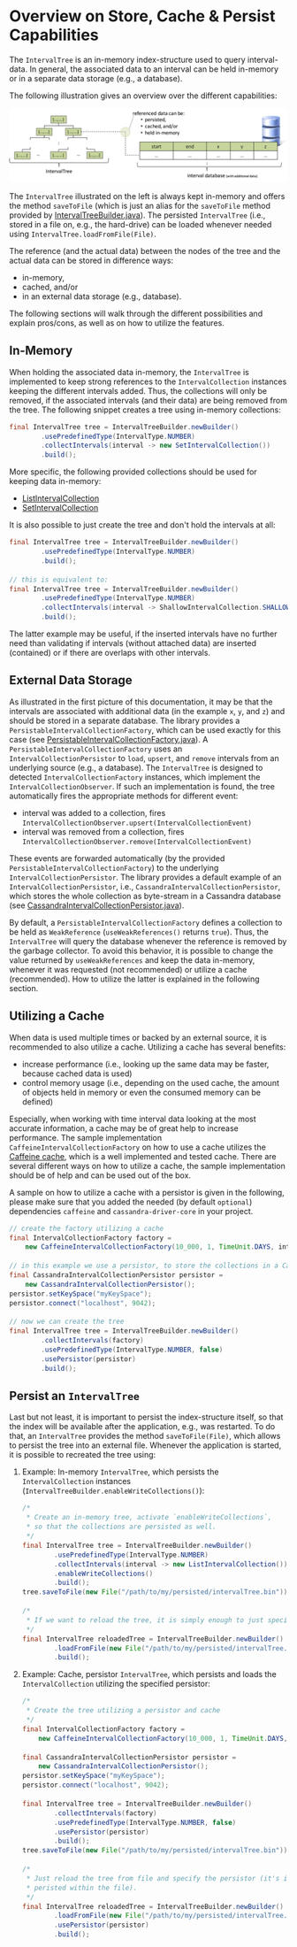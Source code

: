# Overview on Store, Cache & Persist Capabilities

The `IntervalTree` is an in-memory index-structure used to query interval-data. In general, 
the associated data to an interval can be held in-memory or in a separate data storage (e.g., 
a database).

The following illustration gives an overview over the different capabilities:

<p align="center">
  <img src="store-cache-persist.png" alt="Understanding Store, Cache & Persist" width="600">
</p>

The `IntervalTree` illustrated on the left is always kept in-memory and offers the method 
`saveToFile` (which is just an alias for the `saveToFile` method provided by [IntervalTreeBuilder.java](../src/com/brein/time/timeintervals/indexes/IntervalTree.java)).
The persisted `IntervalTree` (i.e., stored in a file on, e.g., the hard-drive) can be loaded 
whenever needed using `IntervalTree.loadFromFile(File)`.

The reference (and the actual data) between the nodes of the tree and the actual data can be stored in difference ways:
- in-memory,
- cached, and/or
- in an external data storage (e.g., database).

The following sections will walk through the different possibilities and explain pros/cons, as well 
as on how to utilize the features.

## In-Memory

When holding the associated data in-memory, the `IntervalTree` is implemented to keep strong references
to the `IntervalCollection` instances keeping the different intervals added. Thus, the collections will
only be removed, if the associated intervals (and their data) are being removed from the tree. The following
snippet creates a tree using in-memory collections:

```java
final IntervalTree tree = IntervalTreeBuilder.newBuilder()
        .usePredefinedType(IntervalType.NUMBER)
        .collectIntervals(interval -> new SetIntervalCollection())
        .build();
```

More specific, the following provided collections should be used for keeping data in-memory:

- [ListIntervalCollection](../src/com/brein/time/timeintervals/collections/ListIntervalCollection.java)
- [SetIntervalCollection](../src/com/brein/time/timeintervals/collections/SetIntervalCollection.java)

It is also possible to just create the tree and don't hold the intervals at all:

```java
final IntervalTree tree = IntervalTreeBuilder.newBuilder()
        .usePredefinedType(IntervalType.NUMBER)
        .build();
      
// this is equivalent to:
final IntervalTree tree = IntervalTreeBuilder.newBuilder()
        .usePredefinedType(IntervalType.NUMBER)
        .collectIntervals(interval -> ShallowIntervalCollection.SHALLOW_COLLECTION)
        .build();
```

The latter example may be useful, if the inserted intervals have no further need than validating 
if intervals (without attached data) are inserted (contained) or if there are overlaps with other 
intervals.

## External Data Storage

As illustrated in the first picture of this documentation, it may be that the intervals 
are associated with additional data (in the example `x`, `y`, and `z`) and should be stored 
in a separate database. The library provides a `PersistableIntervalCollectionFactory`, which
can be used exactly for this case (see [PersistableIntervalCollectionFactory.java](../src/com/brein/time/timeintervals/collections/PersistableIntervalCollectionFactory.java)). 
A `PersistableIntervalCollectionFactory` uses an `IntervalCollectionPersistor` to `load`, 
`upsert`, and `remove` intervals from an underlying source (e.g., a database). The `IntervalTree`
is designed to detected `IntervalCollectionFactory` instances, which implement the `IntervalCollectionObserver`.
If such an implementation is found, the tree automatically fires the appropriate methods for
different event:

- interval was added to a collection, fires `IntervalCollectionObserver.upsert(IntervalCollectionEvent)`
- interval was removed from a collection, fires `IntervalCollectionObserver.remove(IntervalCollectionEvent)`

These events are forwarded automatically (by the provided `PersistableIntervalCollectionFactory`) to the 
underlying `IntervalCollectionPersistor`. The library provides a default example of an `IntervalCollectionPersistor`, 
i.e., `CassandraIntervalCollectionPersistor`, which stores the whole collection as byte-stream in a Cassandra database 
(see [CassandraIntervalCollectionPersistor.java](../src/com/brein/time/timeintervals/collections/CassandraIntervalCollectionPersistor.java)).

By default, a `PersistableIntervalCollectionFactory` defines a collection to be held as `WeakReference` (`useWeakReferences()` 
returns `true`). Thus, the `IntervalTree` will query the database whenever the reference is removed by the garbage collector. 
To avoid this behavior, it is possible to change the value returned by `useWeakReferences` and keep the data in-memory, whenever
it was requested (not recommended) or utilize a cache (recommended). How to utilize the latter is explained in the following 
section.

## Utilizing a Cache

When data is used multiple times or backed by an external source, it is recommended to also utilize a cache. Utilizing a cache has several benefits:

- increase performance (i.e., looking up the same data may be faster, because cached data is used)
- control memory usage (i.e., depending on the used cache, the amount of objects held in memory or even the consumed memory can be defined)

Especially, when working with time interval data looking at the most accurate information, a cache may be of great help to 
increase performance. The sample implementation `CaffeineIntervalCollectionFactory` on how to use a cache utilizes the
[Caffeine cache](https://github.com/ben-manes/caffeine), which is a well implemented and tested cache. There are several
different ways on how to utilize a cache, the sample implementation should be of help and can be used out of the box.

A sample on how to utilize a cache with a persistor is given in the following, please make sure that you added the needed
(by default `optional`) dependencies `caffeine` and `cassandra-driver-core` in your project.

```java
// create the factory utilizing a cache
final IntervalCollectionFactory factory = 
    new CaffeineIntervalCollectionFactory(10_000, 1, TimeUnit.DAYS, interval -> new SetIntervalCollection());

// in this example we use a persistor, to store the collections in a Cassandra database
final CassandraIntervalCollectionPersistor persistor =
    new CassandraIntervalCollectionPersistor();
persistor.setKeySpace("myKeySpace");
persistor.connect("localhost", 9042);

// now we can create the tree
final IntervalTree tree = IntervalTreeBuilder.newBuilder()
        .collectIntervals(factory)
        .usePredefinedType(IntervalType.NUMBER, false)
        .usePersistor(persistor)
        .build();
```

## Persist an `IntervalTree`

Last but not least, it is important to persist the index-structure itself, so that the index will be available after the 
application, e.g., was restarted. To do that, an `IntervalTree` provides the method `saveToFile(File)`, which allows to 
persist the tree into an external file. Whenever the application is started, it is possible to recreated the tree using:

1. Example: In-memory `IntervalTree`, which persists the `IntervalCollection` instances (`IntervalTreeBuilder.enableWriteCollections()`):

    ```java
    /*
     * Create an in-memory tree, activate `enableWriteCollections`,
     * so that the collections are persisted as well.
     */
    final IntervalTree tree = IntervalTreeBuilder.newBuilder()
            .usePredefinedType(IntervalType.NUMBER)
            .collectIntervals(interval -> new ListIntervalCollection())
            .enableWriteCollections()
            .build();
    tree.saveToFile(new File("/path/to/my/persisted/intervalTree.bin"));

    /*
     * If we want to reload the tree, it is simply enough to just specify the file.
     */
    final IntervalTree reloadedTree = IntervalTreeBuilder.newBuilder()
            .loadFromFile(new File("/path/to/my/persisted/intervalTree.bin"))
            .build();
    ```
    
2. Example: Cache, persistor `IntervalTree`, which persists and loads the `IntervalCollection` utilizing the specified persistor:
    ```java
    /*
     * Create the tree utilizing a persistor and cache
     */
    final IntervalCollectionFactory factory = 
        new CaffeineIntervalCollectionFactory(10_000, 1, TimeUnit.DAYS, interval -> new SetIntervalCollection());
    
    final CassandraIntervalCollectionPersistor persistor =
        new CassandraIntervalCollectionPersistor();
    persistor.setKeySpace("myKeySpace");
    persistor.connect("localhost", 9042);
    
    final IntervalTree tree = IntervalTreeBuilder.newBuilder()
            .collectIntervals(factory)
            .usePredefinedType(IntervalType.NUMBER, false)
            .usePersistor(persistor)
            .build();
    tree.saveToFile(new File("/path/to/my/persisted/intervalTree.bin"));

    /*
     * Just reload the tree from file and specify the persistor (it's information is not 
     * peristed within the file). 
     */
    final IntervalTree reloadedTree = IntervalTreeBuilder.newBuilder()
            .loadFromFile(new File("/path/to/my/persisted/intervalTree.bin"))
            .usePersistor(persistor)
            .build();
    ```
